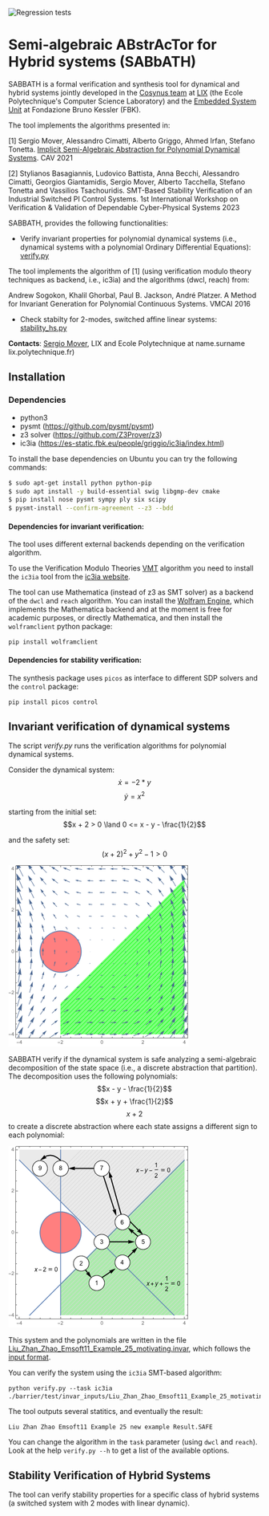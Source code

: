 ![Regression tests](https://github.com/smover/semialgebraic_invariants/workflows/Regression%20tests/badge.svg)

# Semi-algebraic ABstrAcTor for Hybrid systems (SABbATH)

SABBATH is a formal verification and synthesis tool for dynamical and hybrid systems jointly developed in the [Cosynus team](http://www.lix.polytechnique.fr/cosynus/) at [LIX](https://www.lix.polytechnique.fr) (the Ecole Polytechnique's Computer Science Laboratory) and the [Embedded System Unit](https://es.fbk.eu) at Fondazione Bruno Kessler (FBK).

The tool implements the algorithms presented in:

[1] Sergio Mover, Alessandro Cimatti, Alberto Griggo, Ahmed Irfan, Stefano Tonetta. [Implicit Semi-Algebraic Abstraction for Polynomial Dynamical Systems](https://link.springer.com/chapter/10.1007/978-3-030-81685-8_25). CAV 2021

[2] Stylianos Basagiannis, Ludovico Battista, Anna Becchi, Alessandro Cimatti, Georgios Giantamidis, Sergio Mover, Alberto Tacchella, Stefano Tonetta and Vassilios Tsachouridis. SMT-Based Stability Verification of an Industrial Switched PI Control Systems. 1st International Workshop on Verification & Validation of Dependable Cyber-Physical Systems 2023


SABBATH, provides the following functionalities:

- Verify invariant properties for polynomial dynamical systems (i.e., dynamical systems with a polynomial Ordinary Differential Equations): [verify.py](#invariant-verification-of-dynamical-systems)

The tool implements the algorithm of [1] (using verification modulo theory techniques as backend, i.e., ic3ia) and the algorithms (dwcl, reach) from:

Andrew Sogokon, Khalil Ghorbal, Paul B. Jackson, André Platzer. A Method for Invariant Generation for Polynomial Continuous Systems. VMCAI 2016

- Check stabilty for 2-modes, switched affine linear systems: [stability_hs.py](#stability-verification-for-hybrid-systems)

**Contacts**: [Sergio Mover](https://www.sergiomover.eu), LIX and Ecole Polytechnique at name.surname <at> lix.polytechnique.fr)


## Installation

### Dependencies
- python3
- pysmt (https://github.com/pysmt/pysmt)
- z3 solver (https://github.com/Z3Prover/z3)
- ic3ia (https://es-static.fbk.eu/people/griggio/ic3ia/index.html)

To install the base dependencies on Ubuntu you can try the following commands:
```bash
$ sudo apt-get install python python-pip
$ sudo apt install -y build-essential swig libgmp-dev cmake
$ pip install nose pysmt sympy ply six scipy
$ pysmt-install --confirm-agreement --z3 --bdd
```

#### Dependencies for invariant verification:

The tool uses different external backends depending on the verification algorithm.

To use the Verification Modulo Theories [VMT](https://es.fbk.eu/index.php/projects/verification-modulo-theories/) algorithm you need to install the `ic3ia` tool from the [ic3ia website](https://es-static.fbk.eu/people/griggio/ic3ia/index.html).

The tool can use Mathematica (instead of z3 as SMT solver) as a backend of the `dwcl` and `reach` algorithm. You can install the [Wolfram Engine](https://www.wolfram.com/engine/), which implements the Mathematica backend and at the moment is free for academic purposes, or directly  Mathematica, and then install the `wolframclient` python package:
```
pip install wolframclient
```

#### Dependencies for stability verification:

The synthesis package uses `picos` as interface to different SDP solvers and the `control` package:
```
pip install picos control
```



## Invariant verification of dynamical systems

The script *verify.py* runs the verification algorithms for polynomial dynamical systems.

Consider the dynamical system:
$$\dot{x} = -2 * y$$
$$\dot{y} = x^2$$

starting from the initial set:
$$x + 2 > 0 \land 0 <= x - y - \frac{1}{2}$$

and the safety set:
$$(x + 2)^2 + y^2 - 1 > 0$$

![Verification problem](./docs/motexample_problem.png)

SABBATH verify if the dynamical system is safe analyzing a semi-algebraic decomposition of the state space  (i.e., a discrete abstraction that partition). The decomposition uses the following polynomials:
$$x - y - \frac{1}{2}$$
$$x + y + \frac{1}{2}$$
$$x + 2$$
to create a discrete abstraction where each state assigns a different sign to each polynomial:

![Semi-algebraic decomposition](./docs/motexample_abstraction.png)

This system and the polynomials are written in the file [Liu_Zhan_Zhao_Emsoft11_Example_25_motivating.invar](barrier/test/invar_inputs/Liu_Zhan_Zhao_Emsoft11_Example_25_motivating.invar), which follows the [input format](docs/input_format.md).

You can verify the system using the `ic3ia` SMT-based algorithm:
```
python verify.py --task ic3ia ./barrier/test/invar_inputs/Liu_Zhan_Zhao_Emsoft11_Example_25_motivating.invar 
```

The tool outputs several statitics, and eventually the result:
```
Liu Zhan Zhao Emsoft11 Example 25 new example Result.SAFE
```

You can change the algorithm in the `task` parameter (using `dwcl` and `reach`). Look at the help `verify.py --h` to get a list of the available options.

## Stability Verification of Hybrid Systems

The tool can verify stability properties for a specific class of hybrid systems (a switched system with 2 modes with linear dynamic).

